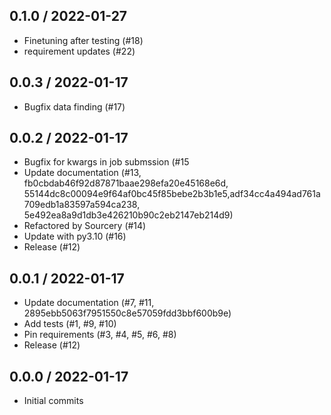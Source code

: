 0.1.0 / 2022-01-27
------------------
- Finetuning after testing (#18)
- requirement updates (#22)


0.0.3 / 2022-01-17
------------------
- Bugfix data finding (#17)


0.0.2 / 2022-01-17
-------------------
- Bugfix for kwargs in job submssion (#15
- Update documentation (#13, fb0cbdab46f92d87871baae298efa20e45168e6d, 55144dc8c00094e9f64af0bc45f85bebe2b3b1e5,adf34cc4a494ad761a709edb1a83597a594ca238, 5e492ea8a9d1db3e426210b90c2eb2147eb214d9)
- Refactored by Sourcery (#14)
- Update with py3.10 (#16)
- Release (#12)


0.0.1 / 2022-01-17
-------------------
 - Update documentation (#7, #11, 2895ebb5063f7951550c8e57059fdd3bbf600b9e)
 - Add tests (#1, #9, #10)
 - Pin requirements (#3, #4, #5, #6, #8)
 - Release (#12)


0.0.0 / 2022-01-17
--------------------
- Initial commits
